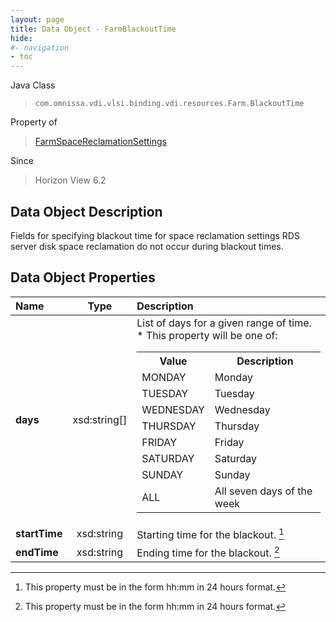 ```yaml
---
layout: page
title: Data Object - FarmBlackoutTime
hide:
#- navigation
- toc
---
```






Java Class
> `com.omnissa.vdi.vlsi.binding.vdi.resources.Farm.BlackoutTime`

Property of
> [FarmSpaceReclamationSettings](vdi.resources.Farm.SpaceReclamationSettings.md#field_detail)

Since
> Horizon View 6.2


## Data Object Description

Fields for specifying blackout time for space reclamation settings RDS server disk space reclamation do not occur during blackout times.

## Data Object Properties

 Name | Type | Description
:---|:---:|:---
**days**|  xsd:string[]|  List of days for a given range of time.<br>* This property will be one of:<br><table><tr><th>Value</th><th>Description</th></tr><tr><td>MONDAY</td><td>Monday</td></tr><tr><td>TUESDAY</td><td>Tuesday</td></tr><tr><td>WEDNESDAY</td><td>Wednesday</td></tr><tr><td>THURSDAY</td><td>Thursday</td></tr><tr><td>FRIDAY</td><td>Friday</td></tr><tr><td>SATURDAY</td><td>Saturday</td></tr><tr><td>SUNDAY</td><td>Sunday</td></tr><tr><td>ALL</td><td>All seven days of the week</td></tr></table>
**startTime**|  xsd:string|  Starting time for the blackout. [^22]
**endTime**|  xsd:string|  Ending time for the blackout. [^22]


 


[^22]: This property must be in the form hh:mm in 24 hours format.